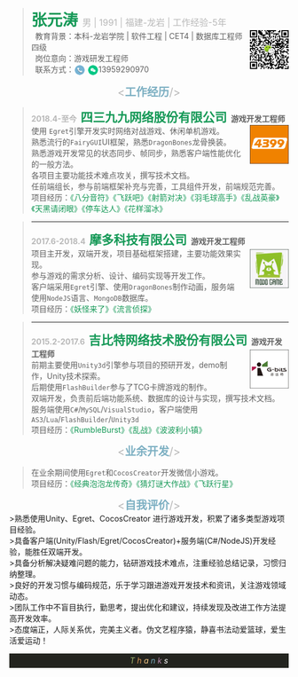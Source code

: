 
><span style="font-size:28px;color:#159957;"><strong>张元涛</strong>&nbsp;<span style="color:#b8b8b8;font-size:16px;">男 | 1991 | 福建-龙岩 | 工作经验-5年</span></span><br>
><img src="assets/code.jpg"  width="70" height="70" type="image/jpeg" style="float: right;margin-bottom: 1em;">
>&ensp;教育背景：本科-龙岩学院 | 软件工程 | CET4 | 数据库工程师四级<br>
>&ensp;岗位意向：游戏研发工程师<br>
>&ensp;联系方式：<img src="assets/电话2.png"  width="20" height="20" type="image/jpeg" style="vertical-align: middle;"> <img src="assets/微信1.png"  width="20" height="20" type="image/jpeg"  style="vertical-align: middle;">13959290970 

<center><span style="font-size:20px;color:#b8b8b8"><<span style="color:#7cafc2"><strong>工作经历</strong></span>/></span></center>

><strong><span style="color:#b8b8b8">2018.4-至今</span>&ensp;<span id="company" style="font-size: 22px;color:#159957">四三九九网络股份有限公司</span>&ensp;游戏开发工程师</strong><img src="assets/4399.png"  width="70" height="70" type="image/jpeg"  style="float: right;;margin-left: 1em; "> <br>
>使用 `Egret`引擎开发实时网络对战游戏、休闲单机游戏。<br>
>熟悉流行的`FairyGUI`UI框架，熟悉`DragonBones`龙骨换装。<br>
>熟悉游戏开发常见的状态同步、帧同步，熟悉客户端性能优化的一般方法。<br>
>各项目主要功能技术难点攻关，撰写技术文档。<br>
>任前端组长，参与前端框架补充与完善，工具组件开发，前端规范完善。<br>
>项目经历：<span style="color:#159957">《八分音符》《飞跃吧》《射箭对决》《羽毛球高手》《乱战英豪》《天黑请闭眼》《停车达人》《花样溜冰》

>---
><strong><span style="color:#b8b8b8">2017.6-2018.4</span>&ensp;<span id="company" style="font-size: 22px;color:#159957">摩多科技有限公司</span>&ensp;游戏开发工程师</strong><img src="assets/modo.png"  width="70" height="70" type="image/jpeg" align="right" style="float: right;margin-top: 0.2em;margin-left: 1em; "> <br>
>项目主开发，双端开发，项目基础框架搭建，主要功能效果实现。<br>
>参与游戏的需求分析、设计、编码实现等开发工作。<br>
>客户端采用`Egret`引擎、使用`DragonBones`制作动画，服务端使用`NodeJS`语言、`MongoDB`数据库。<br>
>项目经历：<span style="color:#159957">《妖怪来了》《流言侦探》</span>

>---
><strong><span style="color:#b8b8b8">2015.2-2017.6</span>&ensp;<span id="company" style="font-size: 22px;color:#159957">吉比特网络技术股份有限公司</span>&ensp;游戏开发工程师</strong><img src="assets/gbits.png"  width="70" height="70" type="image/jpeg" style="float: right;margin-top: 0.2em; margin-left: 1em;"> <br>
>前期主要使用`Unity3d`引擎参与项目的预研开发，demo制作，Unity技术探索。<br>
>后期使用`FlashBuilder`参与了TCG卡牌游戏的制作。<br>
>双端开发，负责前后端功能系统、数据库的设计与实现，撰写技术文档。<br>
>服务端使用`C#`/`MySQL`/`VisualStudio`，客户端使用`AS3`/`Lua`/`FlashBuilder`/`Unity3d`<br>
>项目经历：<span style="color:#159957">《RumbleBurst》《乱战》《波波利小镇》</span>

<center><span style="font-size:20px;color:#b8b8b8"><<span style="color:#7cafc2"><strong>业余开发</strong></span>/></span></center>

>在业余期间使用`Egret`和`CocosCreator`开发微信小游戏。<br>
>项目经历：<span style="color:#159957">《经典泡泡龙传奇》《猜灯谜大作战》《飞跃行星》</span>

<center><span style="font-size:20px;color:#b8b8b8"><<span style="color:#7cafc2"><strong>自我评价</strong></span>/></span></center>
>熟悉使用Unity、Egret、CocosCreator 进行游戏开发，积累了诸多类型游戏项目经验。<br>
>具备客户端(Unity/Flash/Egret/CocosCreator)+服务端(C#/NodeJS)开发经验，能胜任双端开发。<br>
>具备分析解决疑难问题的能力，钻研游戏技术难点，注重经验总结记录，习惯归纳整理。<br>
>良好的开发习惯与编码规范，乐于学习跟进游戏开发技术和资讯，关注游戏领域动态。<br>
>团队工作中不盲目执行，勤思考，提出优化和建议，持续发现及改进工作方法提高开发效率。<br>
>态度端正，人际关系优，完美主义者。伪文艺程序猿，静喜书法动爱篮球，爱生活爱运动！<br>

<p style="background-color:#23241F; width:100%; height:26px;line-height:26px;text-align:center;font-size:14px">
<i>
<span style="color:#a1b56c">T</span>
<span style="color:#dc9656">h</span>
<span style="color:#f7ca88">a</span>
<span style="color:#7cafc2">n</span>
<span style="color:#ba8baf">k</span>
<span style="color:#ffffff">s</span>
</i>
</p>